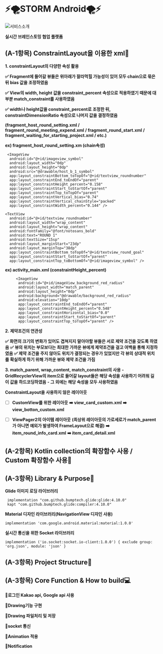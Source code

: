 # ⚡️🌪STORM Android🌪⚡️


![서비스소개](https://user-images.githubusercontent.com/55133871/86811476-ec591d00-c0b8-11ea-971e-c78793429ae7.png)

**실시간 브레인스토밍 협업 플랫폼**



## (A-1항목) ConstraintLayout을 이용한 xml🔗


**1. constraintLayout의 다양한 속성 활용**

**✅ Fragment에 들어갈 뷰들은 위아래가 잘라먹힐 가능성이 있어 모두 chain으로 묶은 뒤 bias 값을 조정하였음**


**✅ View의 width, height 값을 constraint_percent 속성으로 적용하였기 때문에 대부분 match_constraint를 사용하였음**


**✅ width나 height값을 constraint_percent로 조정한 뒤, constraintDimensionRatio 속성으로 나머지 값을 결정하였음**


**(fragment_host_round_setting.xml / fragment_round_meeting_expend.xml / fragment_round_start.xml / fragment_waiting_for_starting_project.xml / etc.)**

**ex) fragment_host_round_setting.xm (chain속성)**

  
	 <ImageView  
	  android:id="@+id/imageview_symbol"  
	  android:layout_width="0dp"  
	  android:layout_height="0dp"  
	  android:src="@drawable/host_b_1_symbol"  
	  app:layout_constraintBottom_toTopOf="@+id/textview_roundnumber"  
	  app:layout_constraintEnd_toEndOf="parent"  
	  app:layout_constraintHeight_percent="0.158"  
	  app:layout_constraintStart_toStartOf="parent"  
	  app:layout_constraintTop_toTopOf="parent"  
	  app:layout_constraintVertical_bias="0.74"  
	  app:layout_constraintVertical_chainStyle="packed"  
	  app:layout_constraintWidth_percent="0.144" />  
	  
	<TextView  
	  android:id="@+id/textview_roundnumber"  
	  android:layout_width="wrap_content"  
	  android:layout_height="wrap_content"  
	  android:fontFamily="@font/notosans_bold"  
	  android:text="ROUND 1"  
	  android:textSize="15sp"  
	  android:layout_marginStart="23dp"  
	  android:layout_marginTop="38dp"  
	  app:layout_constraintBottom_toTopOf="@+id/textview_round_goal"  
	  app:layout_constraintStart_toStartOf="parent"  
	  app:layout_constraintTop_toBottomOf="@+id/imageview_symbol" />

**ex) activity_main.xml (constraintHeight_percent)**
          
         <ImageView  
          android:id="@+id/imageView_background_red_radius"  
          android:layout_width="match_parent"  
          android:layout_height="0dp"  
          android:background="@drawable/background_red_radius"  
          android:elevation="10dp"  
          app:layout_constraintEnd_toEndOf="parent"  
          app:layout_constraintHeight_percent="0.548"  
          app:layout_constraintHorizontal_bias="0.0"  
          app:layout_constraintStart_toStartOf="parent"  
          app:layout_constraintTop_toTopOf="parent" />



**2. 제약조건의 연관성**

**✅ 화면의 크기의 변화가 있어도 겹쳐지지 말아야할 뷰들은 서로 제약 조건을 갖도록 하였음**
**✅ 뷰의 위치는 부모보다는 최대한 가까운 뷰에게 제약조건을 걸고 여백을 통해 지정하였음**
**✅ 제약 조건을 주지 않아도 위치가 결정되는 경우가 있었지만 각 뷰의 상대적 위치를 확실하게 하기 위해 가까운 뷰와 제약 조건을 가짐**

**3. match_parent, wrap_content, match_constraint의 사용**
**- GridRecyclerView의 item으로 들어갈 layout들은 해당 속성을 사용하기 어려워 길이 값을 하드코딩하였음**
**- 그 외에는 해당 속성을 모두 사용하였음**


 **ConstraintLayout을 사용하지 않은 레이아웃**
 


 - [ ] **CustomView를 위한 레이아웃**
**➡️ view_card_custom.xml**
**➡️ view_botton_custom.xml**

 - [ ] **ViewPager2의 아이템 레이아웃**
**(최상위 레이아웃의 가로세로가 match_parent가 아니면 예외가 발생하여 FrameLayout으로 해결)**
**➡️ item_round_info_card.xml**
**➡️ item_card_detail.xml**
## (A-2항목) Kotlin collection의 확장함수 사용 / Custom 확장함수 사용📝


## (A-3항목) Library & Purpose📖

**Glide 이미지 로딩 라이브러리**

     implementation "com.github.bumptech.glide:glide:4.10.0"
     kapt "com.github.bumptech.glide:compiler:4.10.0"

**Material 디자인 라이브러리(NavigationView 디자인 사용)**

    implementation 'com.google.android.material:material:1.0.0'

**실시간 통신을 위한 Socket 라이브러리**

    implementation ('io.socket:socket.io-client:1.0.0') { exclude group: 'org.json', module: 'json' }

			
## (A-3항목) Project Structure📐 


## (A-3항목) Core Function & How to build💻 

**🚪로그인 Kakao api, Google api 사용** 

**🎨Drawing기능 구현**

**💾Drawing 파일처리 및 저장**

**📶socket 통신**

**🎥Animation 적용**

**📢Notification**
